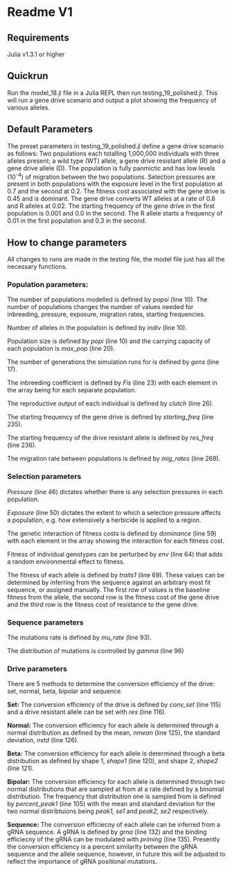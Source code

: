 # Readme V1

## Requirements
Julia v1.3.1 or higher


## Quickrun
Run the model_18.jl file in a Julia REPL then run testing_19_polished.jl.
This will run a gene drive scenario and output a plot showing the frequency of various alleles.

## Default Parameters
The preset parameters in testing_19_polished.jl define a gene drive scenario as follows:
Two populations each totalling 1,000,000 individuals with three alleles present; a wild type (WT) allele, a gene drive resistant allele (R) and a gene drive allele (D). The population is fully panmictic and has low levels (10<sup>-4</sup>) of migration between the two populations. Selection pressures are present in both populations with the exposure level in the first population at 0.7 and the second at 0.2. The fitness cost associated with the gene drive is 0.45 and is dominant. The gene drive converts WT alleles at a rate of 0.8 and R alleles at 0.02. The starting frequency of the gene drive in the first population is 0.001 and 0.0 in the second. The R allele starts a frequency of 0.01 in the first population and 0.3 in the second.


## How to change parameters
All changes to runs are made in the testing file, the model file just has all the necessary functions.

### Population parameters:

The number of populations modelled is defined by *popsi* (line 10). The number of populations changes the number of values needed for inbreeding, pressure, exposure, migration rates, starting frequencies.

Number of alleles in the population is defined by *indiv* (line 10).

Population size is defined by *popi* (line 10) and the carrying capacity of each population is *max_pop* (line 20).

The number of generations the simulation runs for is defined by *gens* (line 17).

The inbreeding coefficient is defined by *Fis* (line 23) with each element in the array being for each separate population.

The reproductive output of each individual is defined by *clutch* (line 26).

The starting frequency of the gene drive is defined by *starting_freq* (line 235).

The starting frequency of the drive resistant allele is defined by *res_freq* (line 236).

The migration rate between populations is defined by *mig_rates* (line 268).



### Selection parameters
*Pressure* (line 46) dictates whether there is any selection pressures in each population.

*Exposure* (line 50) dictates the extent to which a selection pressure affects a population, e.g. how extensively a herbicide is applied to a region.

The genetic interaction of fitness costs is defined by *dominance* (line 59) with each element in the array showing the interaction for each fitness cost.

Fitness of individual genotypes can be perturbed by *env* (line 64) that adds a random environmental effect to fitness.

The fitness of each allele is defined by *traits1* (line 69). These values can be determined by inferring from the sequence against an arbitrary most fit sequence, or assigned manually. The first row of values is the baseline fitness from the allele, the second row is the fitness cost of the gene drive and the third row is the fitness cost of resistance to the gene drive.

### Sequence parameters
The mutations rate is defined by *mu_rate* (line 93).

The distribution of mutations is controlled by *gamma* (line 96)

### Drive parameters

There are 5 methods to determine the conversion efficiency of the drive: set, normal, beta, bipolar and sequence.

**Set:**
The conversion efficiency of the drive is defined by *conv_set* (line 115) and a drive resistant allele can be set with *res* (line 116).

**Normal:**
The conversion efficiency for each allele is determined through a normal distribution as defined by the mean, *nmean* (line 125), the standard deviation, *nstd* (line 126).

**Beta:**
The conversion efficiency for each allele is determined through a beta distribution as defined by shape 1, *shape1* (line 120), and shape 2, *shape2* (line 121).

**Bipolar:**
The conversion efficiency for each allele is determined through two normal distributions that are sampled at from at a rate defined by a binomial distribution. The frequency that distribution one is sampled from is defined by *percent_peak1* (line 105) with the mean and standard deviation for the two normal distribtuions being *peak1, se1* and *peak2, se2* respectively.

**Sequence:**
The conversion efficiecny of each allele can be inferred from a gRNA sequence. A gRNA is defined by *grna* (line 132) and the binding efficiecny of the gRNA can be modulated with *priming* (line 135). Presently the conversion efficiency is a percent similarity between the gRNA sequence and the allele sequence, however, in future this will be adjusted to reflect the importance of gRNA positional mutations.


